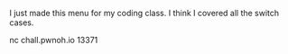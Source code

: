 I just made this menu for my coding class. I think I covered all the switch cases.

nc chall.pwnoh.io 13371